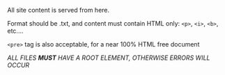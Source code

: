 All site content is served from here.

Format should be .txt, and content must contain HTML only: `<p>`, `<i>`,
`<b>`, etc....

`<pre>` tag is also acceptable, for a near 100% HTML free document

_ALL FILES **MUST** HAVE A ROOT ELEMENT, OTHERWISE ERRORS WILL
OCCUR_
